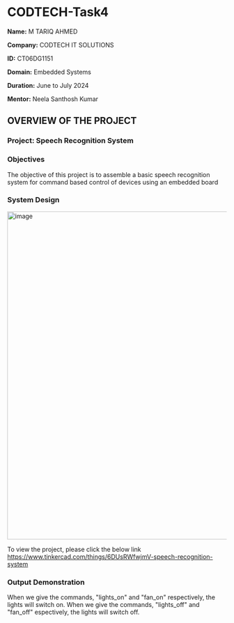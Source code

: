 # CODTECH-Task4
**Name:** M TARIQ AHMED

**Company:** CODTECH IT SOLUTIONS

**ID:** CT06DG1151

**Domain:** Embedded Systems

**Duration:** June to July 2024

**Mentor:** Neela Santhosh Kumar

## OVERVIEW OF THE PROJECT

### Project: Speech Recognition System

### Objectives
The objective of this project is to assemble a basic speech recognition system for command based control of devices using an embedded board

### System Design

<img width="1405" height="753" alt="image" src="https://github.com/user-attachments/assets/766fe822-5e9d-4240-9354-cc672e1e7c8b" />


To view the project, please click the below link
https://www.tinkercad.com/things/6DUsRWfwjmV-speech-recognition-system

### Output Demonstration
When we give the commands, "lights_on" and "fan_on" respectively, the lights will switch on.
When we give the commands, "lights_off" and "fan_off" espectively, the lights will switch off.
